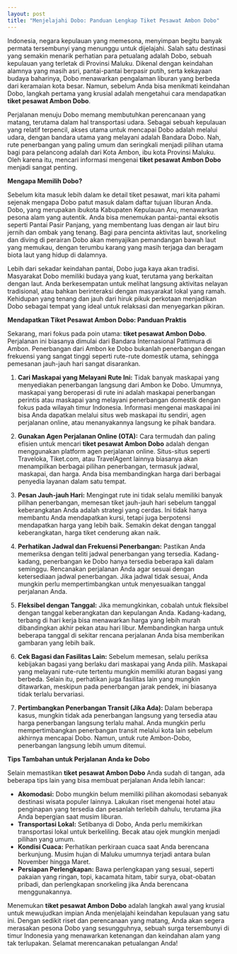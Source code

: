 ```yaml
---
layout: post
title: "Menjelajahi Dobo: Panduan Lengkap Tiket Pesawat Ambon Dobo"
---
```


Indonesia, negara kepulauan yang memesona, menyimpan begitu banyak permata tersembunyi yang menunggu untuk dijelajahi. Salah satu destinasi yang semakin menarik perhatian para petualang adalah Dobo, sebuah kepulauan yang terletak di Provinsi Maluku. Dikenal dengan keindahan alamnya yang masih asri, pantai-pantai berpasir putih, serta kekayaan budaya baharinya, Dobo menawarkan pengalaman liburan yang berbeda dari keramaian kota besar. Namun, sebelum Anda bisa menikmati keindahan Dobo, langkah pertama yang krusial adalah mengetahui cara mendapatkan **tiket pesawat Ambon Dobo**.

Perjalanan menuju Dobo memang membutuhkan perencanaan yang matang, terutama dalam hal transportasi udara. Sebagai sebuah kepulauan yang relatif terpencil, akses utama untuk mencapai Dobo adalah melalui udara, dengan bandara utama yang melayani adalah Bandara Dobo. Nah, rute penerbangan yang paling umum dan seringkali menjadi pilihan utama bagi para pelancong adalah dari Kota Ambon, ibu kota Provinsi Maluku. Oleh karena itu, mencari informasi mengenai **tiket pesawat Ambon Dobo** menjadi sangat penting.

**Mengapa Memilih Dobo?**

Sebelum kita masuk lebih dalam ke detail tiket pesawat, mari kita pahami sejenak mengapa Dobo patut masuk dalam daftar tujuan liburan Anda. Dobo, yang merupakan ibukota Kabupaten Kepulauan Aru, menawarkan pesona alam yang autentik. Anda bisa menemukan pantai-pantai eksotis seperti Pantai Pasir Panjang, yang membentang luas dengan air laut biru jernih dan ombak yang tenang. Bagi para pencinta aktivitas laut, snorkeling dan diving di perairan Dobo akan menyajikan pemandangan bawah laut yang memukau, dengan terumbu karang yang masih terjaga dan beragam biota laut yang hidup di dalamnya.

Lebih dari sekadar keindahan pantai, Dobo juga kaya akan tradisi. Masyarakat Dobo memiliki budaya yang kuat, terutama yang berkaitan dengan laut. Anda berkesempatan untuk melihat langsung aktivitas nelayan tradisional, atau bahkan berinteraksi dengan masyarakat lokal yang ramah. Kehidupan yang tenang dan jauh dari hiruk pikuk perkotaan menjadikan Dobo sebagai tempat yang ideal untuk relaksasi dan menyegarkan pikiran.

**Mendapatkan Tiket Pesawat Ambon Dobo: Panduan Praktis**

Sekarang, mari fokus pada poin utama: **tiket pesawat Ambon Dobo**. Perjalanan ini biasanya dimulai dari Bandara Internasional Pattimura di Ambon. Penerbangan dari Ambon ke Dobo bukanlah penerbangan dengan frekuensi yang sangat tinggi seperti rute-rute domestik utama, sehingga pemesanan jauh-jauh hari sangat disarankan.

1.  **Cari Maskapai yang Melayani Rute Ini:** Tidak banyak maskapai yang menyediakan penerbangan langsung dari Ambon ke Dobo. Umumnya, maskapai yang beroperasi di rute ini adalah maskapai penerbangan perintis atau maskapai yang melayani penerbangan domestik dengan fokus pada wilayah timur Indonesia. Informasi mengenai maskapai ini bisa Anda dapatkan melalui situs web maskapai itu sendiri, agen perjalanan online, atau menanyakannya langsung ke pihak bandara.

2.  **Gunakan Agen Perjalanan Online (OTA):** Cara termudah dan paling efisien untuk mencari **tiket pesawat Ambon Dobo** adalah dengan menggunakan platform agen perjalanan online. Situs-situs seperti Traveloka, Tiket.com, atau TravelAgent lainnya biasanya akan menampilkan berbagai pilihan penerbangan, termasuk jadwal, maskapai, dan harga. Anda bisa membandingkan harga dari berbagai penyedia layanan dalam satu tempat.

3.  **Pesan Jauh-jauh Hari:** Mengingat rute ini tidak selalu memiliki banyak pilihan penerbangan, memesan tiket jauh-jauh hari sebelum tanggal keberangkatan Anda adalah strategi yang cerdas. Ini tidak hanya membantu Anda mendapatkan kursi, tetapi juga berpotensi mendapatkan harga yang lebih baik. Semakin dekat dengan tanggal keberangkatan, harga tiket cenderung akan naik.

4.  **Perhatikan Jadwal dan Frekuensi Penerbangan:** Pastikan Anda memeriksa dengan teliti jadwal penerbangan yang tersedia. Kadang-kadang, penerbangan ke Dobo hanya tersedia beberapa kali dalam seminggu. Rencanakan perjalanan Anda agar sesuai dengan ketersediaan jadwal penerbangan. Jika jadwal tidak sesuai, Anda mungkin perlu mempertimbangkan untuk menyesuaikan tanggal perjalanan Anda.

5.  **Fleksibel dengan Tanggal:** Jika memungkinkan, cobalah untuk fleksibel dengan tanggal keberangkatan dan kepulangan Anda. Kadang-kadang, terbang di hari kerja bisa menawarkan harga yang lebih murah dibandingkan akhir pekan atau hari libur. Membandingkan harga untuk beberapa tanggal di sekitar rencana perjalanan Anda bisa memberikan gambaran yang lebih baik.

6.  **Cek Bagasi dan Fasilitas Lain:** Sebelum memesan, selalu periksa kebijakan bagasi yang berlaku dari maskapai yang Anda pilih. Maskapai yang melayani rute-rute tertentu mungkin memiliki aturan bagasi yang berbeda. Selain itu, perhatikan juga fasilitas lain yang mungkin ditawarkan, meskipun pada penerbangan jarak pendek, ini biasanya tidak terlalu bervariasi.

7.  **Pertimbangkan Penerbangan Transit (Jika Ada):** Dalam beberapa kasus, mungkin tidak ada penerbangan langsung yang tersedia atau harga penerbangan langsung terlalu mahal. Anda mungkin perlu mempertimbangkan penerbangan transit melalui kota lain sebelum akhirnya mencapai Dobo. Namun, untuk rute Ambon-Dobo, penerbangan langsung lebih umum ditemui.

**Tips Tambahan untuk Perjalanan Anda ke Dobo**

Selain memastikan **tiket pesawat Ambon Dobo** Anda sudah di tangan, ada beberapa tips lain yang bisa membuat perjalanan Anda lebih lancar:

*   **Akomodasi:** Dobo mungkin belum memiliki pilihan akomodasi sebanyak destinasi wisata populer lainnya. Lakukan riset mengenai hotel atau penginapan yang tersedia dan pesanlah terlebih dahulu, terutama jika Anda bepergian saat musim liburan.
*   **Transportasi Lokal:** Setibanya di Dobo, Anda perlu memikirkan transportasi lokal untuk berkeliling. Becak atau ojek mungkin menjadi pilihan yang umum.
*   **Kondisi Cuaca:** Perhatikan perkiraan cuaca saat Anda berencana berkunjung. Musim hujan di Maluku umumnya terjadi antara bulan November hingga Maret.
*   **Persiapan Perlengkapan:** Bawa perlengkapan yang sesuai, seperti pakaian yang ringan, topi, kacamata hitam, tabir surya, obat-obatan pribadi, dan perlengkapan snorkeling jika Anda berencana menggunakannya.

Menemukan **tiket pesawat Ambon Dobo** adalah langkah awal yang krusial untuk mewujudkan impian Anda menjelajahi keindahan kepulauan yang satu ini. Dengan sedikit riset dan perencanaan yang matang, Anda akan segera merasakan pesona Dobo yang sesungguhnya, sebuah surga tersembunyi di timur Indonesia yang menawarkan ketenangan dan keindahan alam yang tak terlupakan. Selamat merencanakan petualangan Anda!
